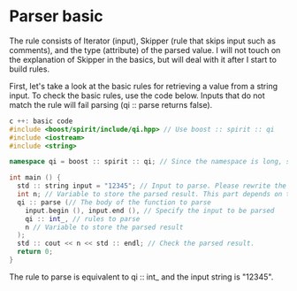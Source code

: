 # Parser basic

  The rule consists of Iterator (input), Skipper (rule that skips input such as comments), and the type (attribute) of the parsed value.
  I will not touch on the explanation of Skipper in the basics, but will deal with it after I start to build rules.

  First, let's take a look at the basic rules for retrieving a value from a string input. To check the basic rules, use the code below.
  Inputs that do not match the rule will fail parsing (qi :: parse returns false).

```cpp
c ++: basic code
#include <boost/spirit/include/qi.hpp> // Use boost :: spirit :: qi
#include <iostream>
#include <string>

namespace qi = boost :: spirit :: qi; // Since the namespace is long, set it to qi

int main () {
  std :: string input = "12345"; // Input to parse. Please rewrite the value and play
  int n; // Variable to store the parsed result. This part depends on the rules you write.
  qi :: parse (// The body of the function to parse
    input.begin (), input.end (), // Specify the input to be parsed
    qi :: int_, // rules to parse
    n // Variable to store the parsed result
  );
  std :: cout << n << std :: endl; // Check the parsed result.
  return 0;
}
```
The rule to parse is equivalent to qi :: int_ and the input string is "12345".
